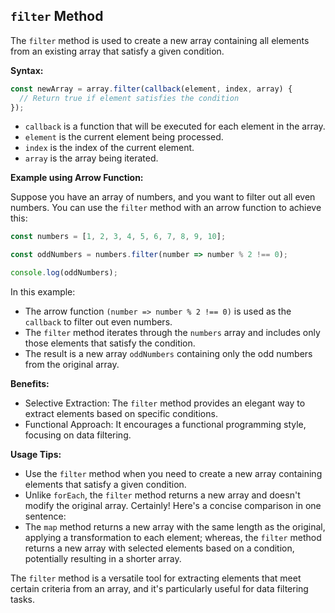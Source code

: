 ## `filter` Method

The `filter` method is used to create a new array containing all elements from an existing array that satisfy a given
condition.

**Syntax:**

```javascript
const newArray = array.filter(callback(element, index, array) {
  // Return true if element satisfies the condition
});
```

- `callback` is a function that will be executed for each element in the array.
- `element` is the current element being processed.
- `index` is the index of the current element.
- `array` is the array being iterated.

**Example using Arrow Function:**

Suppose you have an array of numbers, and you want to filter out all even numbers. You can use the `filter` method with
an arrow function to achieve this:

```javascript
const numbers = [1, 2, 3, 4, 5, 6, 7, 8, 9, 10];

const oddNumbers = numbers.filter(number => number % 2 !== 0);

console.log(oddNumbers);
```

In this example:

- The arrow function `(number => number % 2 !== 0)` is used as the `callback` to filter out even numbers.
- The `filter` method iterates through the `numbers` array and includes only those elements that satisfy the condition.
- The result is a new array `oddNumbers` containing only the odd numbers from the original array.

**Benefits:**

- Selective Extraction: The `filter` method provides an elegant way to extract elements based on specific conditions.
- Functional Approach: It encourages a functional programming style, focusing on data filtering.

**Usage Tips:**

- Use the `filter` method when you need to create a new array containing elements that satisfy a given condition.
- Unlike `forEach`, the `filter` method returns a new array and doesn't modify the original array.
  Certainly! Here's a concise comparison in one sentence:
- The `map` method returns a new array with the same length as the original, applying a transformation to each element;
  whereas, the `filter` method returns a new array with selected elements based on a condition, potentially resulting in
  a shorter array.

The `filter` method is a versatile tool for extracting elements that meet certain criteria from an array, and it's
  particularly useful for data filtering tasks.
